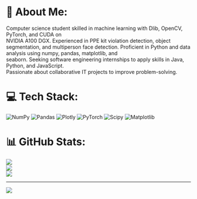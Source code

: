 # 💫 About Me:
Computer science student skilled in machine learning with Dlib, OpenCV, PyTorch, and CUDA on<br>NVIDIA A100 DGX. Experienced in PPE kit violation detection, object segmentation, and multiperson face detection. Proficient in Python and data analysis using numpy, pandas, matplotlib, and<br>seaborn. Seeking software engineering internships to apply skills in Java, Python, and JavaScript.<br>Passionate about collaborative IT projects to improve problem-solving.<br>


# 💻 Tech Stack:
![NumPy](https://img.shields.io/badge/numpy-%23013243.svg?style=for-the-badge&logo=numpy&logoColor=white) ![Pandas](https://img.shields.io/badge/pandas-%23150458.svg?style=for-the-badge&logo=pandas&logoColor=white) ![Plotly](https://img.shields.io/badge/Plotly-%233F4F75.svg?style=for-the-badge&logo=plotly&logoColor=white) ![PyTorch](https://img.shields.io/badge/PyTorch-%23EE4C2C.svg?style=for-the-badge&logo=PyTorch&logoColor=white) ![Scipy](https://img.shields.io/badge/SciPy-%230C55A5.svg?style=for-the-badge&logo=scipy&logoColor=%white) ![Matplotlib](https://img.shields.io/badge/Matplotlib-%23ffffff.svg?style=for-the-badge&logo=Matplotlib&logoColor=black)
# 📊 GitHub Stats:
![](https://github-readme-stats.vercel.app/api?username=Harsha-108&theme=dark&hide_border=false&include_all_commits=false&count_private=false)<br/>
![](https://github-readme-streak-stats.herokuapp.com/?user=Harsha-108&theme=dark&hide_border=false)<br/>
![](https://github-readme-stats.vercel.app/api/top-langs/?username=Harsha-108&theme=dark&hide_border=false&include_all_commits=false&count_private=false&layout=compact)

---
[![](https://visitcount.itsvg.in/api?id=Harsha-108&icon=0&color=0)](https://visitcount.itsvg.in)

<!-- Proudly created with GPRM ( https://gprm.itsvg.in ) -->